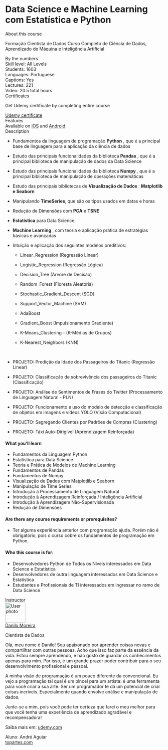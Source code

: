 # Data Science e Machine Learning com Estatística e Python

<div class="course-overview--container--2OKKD" data-purpose="dashboard-overview-container"><div class="course-overview--heading--290FL" data-purpose="course-headline"><div class="font-heading-lg mb-space-sm">About this course</div><p>Formação Cientista de Dados Curso Completo de Ciência de Dados, Aprendizado de Máquina e Inteligência Artificial</p></div><div class="course-overview--grid-row--1nKqQ"><div>By the numbers</div><div data-purpose="course-main-stats"><div>Skill level: All Levels</div><div>Students: 1603</div><div>Languages: Portuguese</div><div>Captions: Yes</div></div><div data-purpose="course-additional-stats"><div>Lectures: 221</div><div>Video: 20.5 total hours</div></div></div><div class="course-overview--grid-row--1nKqQ" data-purpose="course-certificates"><div>Certificates</div><div class="course-overview--wide--37Lev"><p class="mb-space-sm">Get Udemy certificate by completing entire course</p><a href="https://www.udemy.com/certificate/UC-f577012f-d95d-4d63-8dfd-99abeadf29d3/" target="_blank" data-purpose="get-udemy-certificate" class="course-overview--certificate-button--1_cXw btn btn-sm btn-default">Udemy certificate</a></div></div><div class="course-overview--grid-row--1nKqQ course-overview--course-features--2fF12" data-purpose="course-features"><div>Features</div><div class="course-overview--wide--37Lev"><span>Available on <a href="https://udemy.app.link/oZ3XiZguf9" target="_blank" rel="noopener noreferrer">iOS</a> and <a href="https://udemy.app.link/oZ3XiZguf9" target="_blank" rel="noopener noreferrer">Android</a></span></div></div><div class="course-overview--grid-row--1nKqQ"><div>Description</div><div class="course-overview--wide--37Lev course-overview--description--2m1iq" data-purpose="course-description"><div data-purpose="safely-set-inner-html:trusted-html:content"><ul><li><p>Fundamentos da linguagem de programação <strong>Python</strong> , que é a principal base de linguagem para a aplicação da ciência de dados</p></li><li><p>Estudo das principais funcionalidades da biblioteca <strong>Pandas</strong> , que é a principal biblioteca de manipulação de dados da Data Science</p></li><li><p>Estudo das principais funcionalidades da biblioteca <strong>Numpy</strong> , que é a principal biblioteca de manipulação de operações matemáticas</p></li><li><p>Estudo das principais bibliotecas de <strong>Visualização de Dados</strong> : <strong>Matplotlib e Seaborn</strong></p></li><li><p>Manipulando <strong>TimeSeries</strong>, que são os tipos usados em ​​datas e horas</p></li><li><p>Redução de Dimensões com <strong>PCA</strong> e <strong>TSNE</strong></p></li><li><p><strong>Estatística</strong> para Data Science.</p></li><li><p><strong>Machine Learning</strong> , com teoria e aplicação prática de estratégias básicas e avançadas<br></p></li><li><p>Intuição e aplicação dos seguintes modelos preditivos:</p><ul><li><p>Linear_Regression (Regressão Linear) </p></li><li><p>Logistic_Regression (Regressão Lógica)</p></li><li><p>Decision_Tree&nbsp;(Árvore de Decisão)</p></li><li><p>Random_Forest (Floresta Aleatória)</p></li><li><p>Stochastic_Gradient_Descent (SGD)</p></li><li><p>Support_Vector_Machine (SVM) </p></li><li><p>AdaBoost</p></li><li><p>Gradient_Boost (Impulsionamento Gradiente)</p></li><li><p>K-Means_Clustering - (K-Médias de Grupos)</p></li><li><p>K-Nearest_Neighbors (KNN) </p></li></ul><p><br></p></li><li><p>PROJETO: Predição da Idade dos Passageiros do Titanic (Regressão Linear)</p></li><li><p>PROJETO: Classificação de sobrevivência dos passageiros do Titanic (Classificação)</p></li><li><p>PROJETO: Análise de Sentimentos de Frases do Twitter (Processamento de Linguagem Natural - PLN)</p></li><li><p>PROJETO: Funcionamento e uso do modelo de detecção e classificação de objetos em imagens e vídeos YOLO (Visão Computacional)</p></li><li><p>PROJETO:&nbsp;Segregando Clientes por Padrões de Compras (Clustering)</p></li><li><p>PROJETO: Táxi Auto-Dirigível (Aprendizagem Reinforçada)</p></li></ul></div><h4>What you’ll learn</h4><ul><li>Fundamentos da Linguagem Python</li><li>Estatística para Data Science</li><li>Teoria e Prática de Modelos de Machine Learning</li><li>Fundamentos de Pandas</li><li>Fundamentos de Numpy</li><li>Visualização de Dados com Matplotlib e Seaborn</li><li>Manipulação de Time Series</li><li>Introdução à Processamento de Linguagem Natural</li><li>Introdução à Aprendizagem Reinforçada / Inteligência Artificial</li><li>Introdução à Aprendizagem Não-Supervisionada</li><li>Redução de Dimensões</li></ul><h4>Are there any course requirements or prerequisites?</h4><ul><li>Ter alguma experiência anterior com programação ajuda. Porém não é obrigatório, pois o curso cobre os fundamentos de programação em Python.</li></ul><h4>Who this course is for:</h4><ul><li>Desenvolvedores Python de Todos os Níveis interessados em Data Science e Estatística</li><li>Desenvolvedores de outra linguagem interessados em Data Science e Estatística</li><li>Estudantes e Profissionais de TI interessados em ingressar no ramo de Data Science</li></ul></div></div>
 
 
<div class="course-overview--grid-row--1nKqQ"><div>Instructor</div><div class="course-overview--wide--37Lev"><div class="instructor-profile--header-row--n0Prm"><img alt="User photo" aria-label="User photo" class="user-avatar user-avatar--image" data-purpose="user-avatar" height="64" width="64" src="https://img-a.udemycdn.com/user/200_H/46486490_7dee.jpg"><br><div class="instructor-profile--title-wrapper--2V1u6"><div class="instructor-profile--title--1rlDt"><a href="/user/danilo-moreira-dos-santos/" data-purpose="instructor-url">Danilo Moreira</a></div><p>Cientista de Dados</p></div></div><div class="instructor-profile--social-links-row--14uvr"></div><div class="instructor-profile--description--vCsKv"><div data-purpose="safely-set-inner-html:trusted-html:content"><p>Olá, meu nome é Danilo! Sou apaixonado por aprender coisas novas e compartilhar com outras pessoas. Acho que isso faz parte da essência da vida. Estou sempre aprendendo, e não gosto de guardar os conhecimentos apenas para mim. Por isso, é um grande prazer poder contribuir para o seu desenvolvimento profissional e pessoal.</p><p>A minha visão de programação é um pouco diferente da convencional. Eu vejo a programação tal qual é um pincel para um artista: é uma ferramenta para você criar a sua arte. Ser um programador te dá um potencial de criar coisas incríveis. Especialmente quando envolve análise e manipulação de dados.&nbsp;</p><p>Junte-se a mim, pois você pode ter certeza que farei o meu melhor para que você tenha uma experiência de aprendizado agradável e recompensadora!&nbsp;</p></div></div></div></div>


Saiba mais em: [udemy.com](https://www.udemy.com/share/102ek4BUUfdFpRRng=/)
 
 Aluno: André Aguiar<br />
[topartes.com](http://topartes.com)
